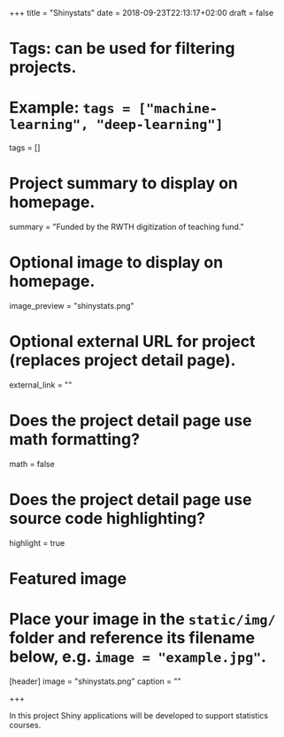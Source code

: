 +++
title = "Shinystats"
date = 2018-09-23T22:13:17+02:00
draft = false

# Tags: can be used for filtering projects.
# Example: `tags = ["machine-learning", "deep-learning"]`
tags = []

# Project summary to display on homepage.
summary = "Funded by the RWTH digitization of teaching fund."

# Optional image to display on homepage.
image_preview = "shinystats.png"

# Optional external URL for project (replaces project detail page).
external_link = ""

# Does the project detail page use math formatting?
math = false

# Does the project detail page use source code highlighting?
highlight = true

# Featured image
# Place your image in the `static/img/` folder and reference its filename below, e.g. `image = "example.jpg"`.
[header]
image = "shinystats.png"
caption = ""

+++

In this project Shiny applications will be developed to support statistics courses.